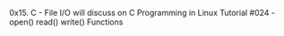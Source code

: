 0x15. C - File I/O will discuss on C Programming in Linux Tutorial #024 - open() read() write() Functions
